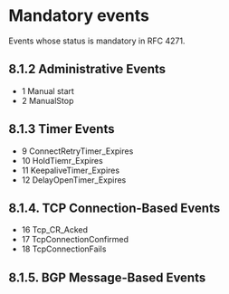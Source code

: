 # Mandatory events

Events whose status is mandatory in RFC 4271.

## 8.1.2 Administrative Events
- 1 Manual start
- 2 ManualStop
## 8.1.3 Timer Events
- 9 ConnectRetryTimer_Expires
- 10 HoldTiemr_Expires
- 11 KeepaliveTimer_Expires
- 12 DelayOpenTimer_Expires
## 8.1.4. TCP Connection-Based Events
- 16 Tcp_CR_Acked
- 17 TcpConnectionConfirmed
- 18 TcpConnectionFails
## 8.1.5. BGP Message-Based Events 